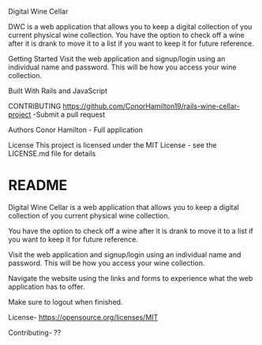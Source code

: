 Digital Wine Cellar

DWC is a web application that allows you to keep a digital collection of you current physical wine collection. You have the option to check off a wine after it is drank to move it to a list if you want to keep it for future reference.  

Getting Started
Visit the web application and signup/login using an individual name and password. This will be how you access your wine collection.

Built With
Rails and JavaScript

CONTRIBUTING
https://github.com/ConorHamilton19/rails-wine-cellar-project
  -Submit a pull request

Authors
Conor Hamilton - Full application

License
This project is licensed under the MIT License - see the LICENSE.md file for details




# README

Digital Wine Cellar is a web application that allows you to keep a digital collection of you current physical wine collection.

You have the option to check off a wine after it is drank to move it to a list if you want to keep it for future reference.  

Visit the web application and signup/login using an individual name and password. This will be how you access your wine collection.

Navigate the website using the links and forms to experience what the web application has to offer.

Make sure to logout when finished.

License- https://opensource.org/licenses/MIT

Contributing- ??
